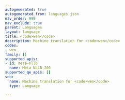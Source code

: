 ```yaml
---
autogenerated: true
autogenerated_from: languages.json
nav_order: 999
nav_exclude: true
parent: Languages
layout: language
title: <code>wen</code>
description: Machine translation for <code>wen</code>
codes:
- wen
family: []
supported_apis:
- id: meta-nllb
  name: Meta NLLB-200
supported_qe_apis: []
seo:
  name: Machine translation for <code>wen</code>
  type: Language

---
```


